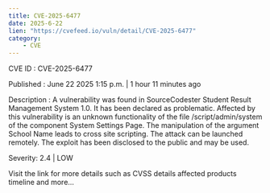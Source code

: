 ```yaml
---
title: CVE-2025-6477
date: 2025-6-22
lien: "https://cvefeed.io/vuln/detail/CVE-2025-6477"
category:
    - CVE
---
```


CVE ID : CVE-2025-6477

Published :  June 22
2025
1:15 p.m. | 1 hour
11 minutes ago

Description : A vulnerability was found in SourceCodester Student Result Management System 1.0. It has been declared as problematic. Affected by this vulnerability is an unknown functionality of the file /script/admin/system of the component System Settings Page. The manipulation of the argument School Name leads to cross site scripting. The attack can be launched remotely. The exploit has been disclosed to the public and may be used.

Severity: 2.4 | LOW

Visit the link for more details
such as CVSS details
affected products
timeline
and more...
